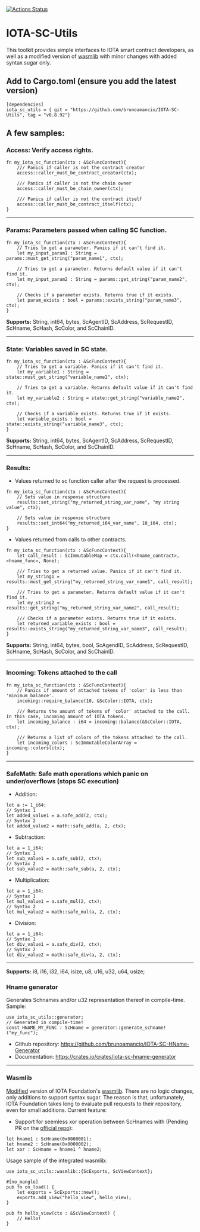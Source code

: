 [![Actions Status](https://github.com/brunoamancio/IOTA-SC-Utils/workflows/Build/badge.svg)](https://github.com/brunoamancio/IOTA-SC-Utils/actions)

# IOTA-SC-Utils

This toolkit provides simple interfaces to IOTA smart contract developers, as well as a modified version of [wasmlib](https://github.com/iotaledger/wasp/tree/master/contracts/rust/wasmlib/docs) with minor changes with added syntax sugar only.

## Add to Cargo.toml (ensure you add the latest version)
```
[dependencies]
iota_sc_utils = { git = "https://github.com/brunoamancio/IOTA-SC-Utils", tag = "v0.8.92"}
```

## A few samples:

### Access: Verify access rights.
```
fn my_iota_sc_function(ctx : &ScFuncContext){
    /// Panics if caller is not the contract creator
    access::caller_must_be_contract_creator(ctx);

    /// Panics if caller is not the chain owner
    access::caller_must_be_chain_owner(ctx);

    /// Panics if caller is not the contract itself
    access::caller_must_be_contract_itself(ctx);
}
```

---

### Params: Parameters passed when calling SC function.
```
fn my_iota_sc_function(ctx : &ScFuncContext){
    // Tries to get a parameter. Panics if it can't find it.
    let my_input_param1 : String = params::must_get_string("param_name1", ctx);

    // Tries to get a parameter. Returns default value if it can't find it.
    let my_input_param2 : String = params::get_string("param_name2", ctx);

    // Checks if a parameter exists. Returns true if it exists.
    let param_exists : bool = params::exists_string("param_name3", ctx);
}
```
**Supports:** String, int64, bytes, ScAgentID, ScAddress, ScRequestID, ScHname, ScHash, ScColor, and ScChainID.

---

### State: Variables saved in SC state.
```
fn my_iota_sc_function(ctx : &ScFuncContext){
    // Tries to get a variable. Panics if it can't find it.
    let my_variable1 : String = state::must_get_string("variable_name1", ctx);

    // Tries to get a variable. Returns default value if it can't find it.
    let my_variable2 : String = state::get_string("variable_name2", ctx);

    // Checks if a variable exists. Returns true if it exists.
    let variable_exists : bool = state::exists_string("variable_name3", ctx);
}
```
**Supports:** String, int64, bytes, ScAgentID, ScAddress, ScRequestID, ScHname, ScHash, ScColor, and ScChainID.

---

### Results: 
- Values returned to sc function caller after the request is processed.
```
fn my_iota_sc_function(ctx : &ScFuncContext){
    // Sets value in response structure
    results::set_string("my_returned_string_var_name", "my string value", ctx);

    // Sets value in response structure
    results::set_int64("my_returned_i64_var_name", 10_i64, ctx);
}
```
- Values returned from calls to other contracts.
```
fn my_iota_sc_function(ctx : &ScFuncContext){
    let call_result : ScImmutableMap = ctx.call(<hname_contract>, <hname_func>, None);
    
    /// Tries to get a returned value. Panics if it can't find it.
    let my_string1 = results::must_get_string("my_returned_string_var_name1", call_result);

    /// Tries to get a parameter. Returns default value if it can't find it.
    let my_string2 = results::get_string("my_returned_string_var_name2", call_result);

    /// Checks if a parameter exists. Returns true if it exists.
    let returned_variable_exists : bool = results::exists_string("my_returned_string_var_name3", call_result);
}
```
**Supports:** String, int64, bytes, bool, ScAgendID, ScAddress, ScRequestID, ScHname, ScHash, ScColor, and ScChainID.

---

### Incoming: Tokens attached to the call

```
fn my_iota_sc_function(ctx : &ScFuncContext){
    // Panics if amount of attached tokens of 'color' is less than 'minimum_balance'.
    incoming::require_balance(10, &ScColor::IOTA, ctx);

    /// Returns the amount of tokens of 'color' attached to the call. In this case, incoming amount of IOTA tokens.
    let incoming_balance : i64 = incoming::balance(&ScColor::IOTA, ctx);

    /// Returns a list of colors of the tokens attached to the call.
    let incoming_colors : ScImmutableColorArray = incoming::colors(ctx);
}
```

---

### SafeMath: Safe math operations which panic on under/overflows (stops SC execution)
- Addition:
```
let a := 1_i64;
// Syntax 1
let added_value1 = a.safe_add(2, ctx);
// Syntax 2
let added_value2 = math::safe_add(a, 2, ctx);
```
- Subtraction:
```
let a = 1_i64;
// Syntax 1
let sub_value1 = a.safe_sub(2, ctx);
// Syntax 2
let sub_value2 = math::safe_sub(a, 2, ctx);
```
- Multiplication:
```
let a = 1_i64;
// Syntax 1
let mul_value1 = a.safe_mul(2, ctx);
// Syntax 2
let mul_value2 = math::safe_mul(a, 2, ctx);
```
- Division:
```
let a = 1_i64;
// Syntax 1
let div_value1 = a.safe_div(2, ctx);
// Syntax 2
let div_value2 = math::safe_div(a, 2, ctx);
```
---
**Supports:** i8, i16, i32, i64, isize, u8, u16, u32, u64, usize;

### Hname generator
Generates Schnames and/or u32 representation thereof in compile-time. 
Sample:
```
use iota_sc_utils::generator;
// Generated in compile-time!
const HNAME_MY_FUNC : ScHname = generator::generate_schname!("my_func");
```
- Github repository: https://github.com/brunoamancio/IOTA-SC-HName-Generator 
- Documentation: https://crates.io/crates/iota-sc-hname-generator

---

### Wasmlib
[Modified](https://github.com/brunoamancio/Wasm-lib) version of IOTA Foundation's [wasmlib](https://github.com/iotaledger/wasp/tree/master/contracts/rust/wasmlib). There are no logic changes, only additions to support syntax sugar. The reason is that, unfortunately, IOTA Foundation takes long to evaluate pull requests to their repository, even for small additions. Current feature:
- Support for seemless xor operation between ScHnames with (Pending PR on the [official repo](https://github.com/iotaledger/wasp/pull/132)):
```
let hname1 : ScHname(0x0000001);
let hname2 : ScHname(0x0000002);
let xor : ScHname = hname1 ^ hname2;
```

Usage sample of the integrated wasmlib:
```
use iota_sc_utils::wasmlib::{ScExports, ScViewContext};

#[no_mangle]
pub fn on_load() {
    let exports = ScExports::new();
    exports.add_view("hello_view", hello_view);
}

pub fn hello_view(ctx : &ScViewContext) {
    // Hello!
}
```
